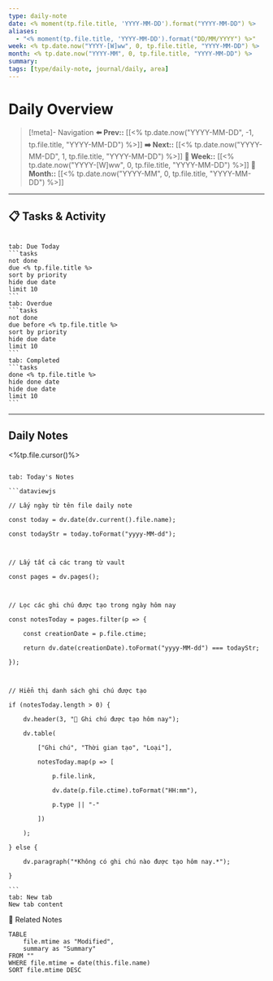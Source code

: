 ```yaml
---
type: daily-note
date: <% moment(tp.file.title, 'YYYY-MM-DD').format("YYYY-MM-DD") %>
aliases:
  - "<% moment(tp.file.title, 'YYYY-MM-DD').format("DD/MM/YYYY") %>"
week: <% tp.date.now("YYYY-[W]ww", 0, tp.file.title, "YYYY-MM-DD") %>
month: <% tp.date.now("YYYY-MM", 0, tp.file.title, "YYYY-MM-DD") %>
summary: 
tags: [type/daily-note, journal/daily, area]
---
```


# Daily Overview

>[!meta]- Navigation
>**⬅️ Prev::** [[<% tp.date.now("YYYY-MM-DD", -1, tp.file.title, "YYYY-MM-DD") %>]]
>**➡️ Next::** [[<% tp.date.now("YYYY-MM-DD", 1, tp.file.title, "YYYY-MM-DD") %>]]
>**📅 Week::** [[<% tp.date.now("YYYY-[W]ww", 0, tp.file.title, "YYYY-MM-DD") %>]]
>**📆 Month::** [[<% tp.date.now("YYYY-MM", 0, tp.file.title, "YYYY-MM-DD") %>]]

---
## 📋 Tasks & Activity

```calendar-nav
```
````tabs
tab: Due Today
```tasks
not done
due <% tp.file.title %>
sort by priority
hide due date
limit 10
```
tab: Overdue
```tasks 
not done 
due before <% tp.file.title %>
sort by priority
hide due date
limit 10
```
tab: Completed
```tasks
done <% tp.file.title %>
hide done date
hide due date
limit 10
```
````


---

## Daily Notes

<%tp.file.cursor()%>


````tabs

tab: Today's Notes

```dataviewjs

// Lấy ngày từ tên file daily note

const today = dv.date(dv.current().file.name);

const todayStr = today.toFormat("yyyy-MM-dd");

  

// Lấy tất cả các trang từ vault

const pages = dv.pages();

  

// Lọc các ghi chú được tạo trong ngày hôm nay

const notesToday = pages.filter(p => {

    const creationDate = p.file.ctime;

    return dv.date(creationDate).toFormat("yyyy-MM-dd") === todayStr;

});

  

// Hiển thị danh sách ghi chú được tạo

if (notesToday.length > 0) {

    dv.header(3, "📝 Ghi chú được tạo hôm nay");

    dv.table(

        ["Ghi chú", "Thời gian tạo", "Loại"],

        notesToday.map(p => [

            p.file.link,

            dv.date(p.file.ctime).toFormat("HH:mm"),

            p.type || "-"

        ])

    );

} else {

    dv.paragraph("*Không có ghi chú nào được tạo hôm nay.*");

}

```
tab: New tab
New tab content
````




🔗 Related Notes
```dataview
TABLE 
    file.mtime as "Modified",
    summary as "Summary"
FROM ""
WHERE file.mtime = date(this.file.name)
SORT file.mtime DESC
```